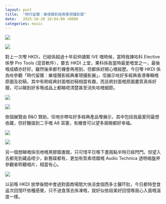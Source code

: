```yaml
---
layout: post
title:  "時代留聲：樂壇聲影經典重現攝影展"
date:   2025-10-20 18:04:00 +0800
categories: music
---
```

![](https://pub-8c1ddb5aa2ec46d28f40b4295cf14b39.r2.dev/2025/10/a712f73a4da521c37f609e13147fd862.jpg)

![](https://pub-8c1ddb5aa2ec46d28f40b4295cf14b39.r2.dev/2025/10/8724db722c0a93b30345a8351026b23e.jpg)

對上一次嚟 HKDI，已經係超過十年前仲讀緊 IVE 嘅時候，當時我揀咗科 Elective 係學 Pro Tools (混音軟件），要去 HKDI 上堂，果科係我當時最愛嘅堂之一，最後嘅成績亦好好。雖然後來都冇機會再用到，但都係好開心嘅經歷。今日嚟 HKDI 係為咗參觀「時代留聲：樂壇聲影經典重現攝影展」，佢展示咗好多經典香港專輯嘅原圖及初稿，其中有啲經典封面嘅初稿相當有趣，而且啲封面嘅原圖畫質真係好靚，可以睇到好多喺成品上都睇唔清楚甚至消失咗嘅細節。

![](https://pub-8c1ddb5aa2ec46d28f40b4295cf14b39.r2.dev/2025/10/e7bc32d7ca1fafb4aca4f6d3c84ef600.jpg)

![](https://pub-8c1ddb5aa2ec46d28f40b4295cf14b39.r2.dev/2025/10/d3a01d9a4e284ba994594868246e41be.jpg)

依個展覽由 B&O 贊助，佢哋亦帶咗好多經典產品嚟展示，其中包括我最愛同最想收藏，但好難搵到二手嘅 A8 耳塞，有機會可以望多兩眼都好幸福。

![](https://pub-8c1ddb5aa2ec46d28f40b4295cf14b39.r2.dev/2025/10/7b2f87ae7cb811d4a8dd49a58e3c41aa.jpg)

![](https://pub-8c1ddb5aa2ec46d28f40b4295cf14b39.r2.dev/2025/10/e17e57dbea5e51105d328fce21586e26.jpg)

另一個想睇嘅係佢哋嘅黑膠圖書館，只可惜平日喺下晝兩點半時已經閂門。但望入去都見到藏品唔少，新舊碟都有，更加有質素唔錯嘅 Audio Technica 透明唱盤畀參觀者聆聽唱片，相當有心。

![](https://pub-8c1ddb5aa2ec46d28f40b4295cf14b39.r2.dev/2025/10/fd1f1e6175aa83af9737271a48fbf77c.jpg)

以前喺 HKDI 放學後間中會過對面商場間大快活食個西多士醫吓肚，今日都特登食返次回憶吓依種感覺，只不過食落去係凍嘅，就好似依段美好回憶喺我心入面嘅溫度一樣。